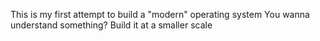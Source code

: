 This is my first attempt to build a "modern" operating system
You wanna understand something? Build it at a smaller scale